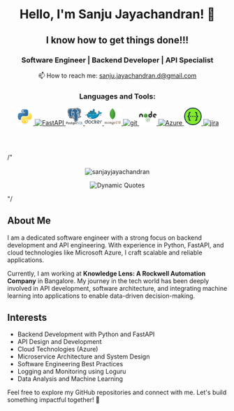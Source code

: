 <!-- Header Section --> 
<h1 align="center">Hello, I'm Sanju Jayachandran! 👋</h1> 
<h2 align="center" color='red'>I know how to get things done!!!</h2>
<h3 align="center"> Software Engineer | Backend Developer | API Specialist</h3>
 
<p align="center">
  📫 How to reach me: <a href="mailto:sanju.jayachandran.d@gmail.com">sanju.jayachandran.d@gmail.com</a>
</p>

<h3  align="center">Languages and Tools:</h3>
<p align="center">
  <a href="https://www.python.org/" target="_blank" rel="noreferrer">
    <img src="https://raw.githubusercontent.com/devicons/devicon/master/icons/python/python-original.svg" alt="python" width="40" height="40"/>
  </a>
  <a href="https://fastapi.tiangolo.com/" target="_blank" rel="noreferrer">
    <img src="https://fastapi.tiangolo.com/img/logo-margin/logo-teal.png" alt="FastAPI" width="40" height="40"/>
  </a>
  <a href="https://www.postgresql.org/" target="_blank" rel="noreferrer">
    <img src="https://raw.githubusercontent.com/devicons/devicon/master/icons/postgresql/postgresql-original-wordmark.svg" alt="postgresql" width="40" height="40"/>
  </a>
  <a href="https://www.docker.com/" target="_blank" rel="noreferrer">
    <img src="https://raw.githubusercontent.com/devicons/devicon/master/icons/docker/docker-original-wordmark.svg" alt="docker" width="40" height="40"/>
  </a>
  <a href="https://www.mongodb.com/" target="_blank" rel="noreferrer">
    <img src="https://raw.githubusercontent.com/devicons/devicon/master/icons/mongodb/mongodb-original-wordmark.svg" alt="mongodb" width="40" height="40"/>
  </a>
  <a href="https://git-scm.com/" target="_blank" rel="noreferrer">
    <img src="https://www.vectorlogo.zone/logos/git-scm/git-scm-icon.svg" alt="git" width="40" height="40"/>
  </a>
  <a href="https://nodejs.org" target="_blank" rel="noreferrer">
    <img src="https://raw.githubusercontent.com/devicons/devicon/master/icons/nodejs/nodejs-original-wordmark.svg" alt="nodejs" width="40" height="40"/>
  </a>
  <a href="https://azure.microsoft.com/" target="_blank" rel="noreferrer">
    <img src="https://www.vectorlogo.zone/logos/microsoft_azure/microsoft_azure-icon.svg" alt="Azure" width="40" height="40"/>
  </a>
  <a href="https://swagger.io/" target="_blank" rel="noreferrer">
    <img src="https://raw.githubusercontent.com/devicons/devicon/master/icons/swagger/swagger-original.svg" alt="swagger" width="40" height="40"/>
  </a>
  <a href="https://www.jira.com" target="_blank" rel="noreferrer">
    <img src="https://www.vectorlogo.zone/logos/atlassian_jira/atlassian_jira-icon.svg" alt="jira" width="40" height="40"/>
  </a>
</p>

<br>
<br>

/"
<p align="center">
<img align="center" src="https://github-readme-streak-stats.herokuapp.com/?user=sanjujc&" alt="sanjayjayachandran"/>
</p>
 
<p align="center">
  <img src="https://quotes-github-readme.vercel.app/api?type=horizontal&theme=radical" alt="Dynamic Quotes"/>
</p>
"/

## About Me
I am a dedicated software engineer with a strong focus on backend development and API engineering. With experience in Python, FastAPI, and cloud technologies like Microsoft Azure, I craft scalable and reliable applications.

Currently, I am working at **Knowledge Lens: A Rockwell Automation Company** in Bangalore. My journey in the tech world has been deeply involved in API development, software architecture, and integrating machine learning into applications to enable data-driven decision-making.

## Interests
- Backend Development with Python and FastAPI
- API Design and Development
- Cloud Technologies (Azure)
- Microservice Architecture and System Design
- Software Engineering Best Practices
- Logging and Monitoring using Loguru
- Data Analysis and Machine Learning


<!-- Add more projects as needed -->
 
<!-- Conclusion and Call to Action -->
Feel free to explore my GitHub repositories and connect with me. Let's build something impactful together! 🚀
